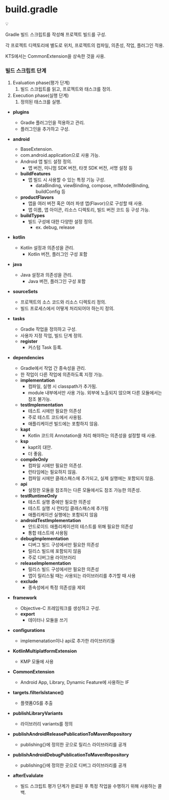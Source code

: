 # build.gradle

<aside>
💡

Gradle 빌드 스크립트를 작성해 프로젝트 빌드를 구성.

각 프로젝트 디렉토리에 별도로 위치, 프로젝트의 컴파일, 의존성, 작업, 플러그인 적용.

KTS에서는 CommonExtension을 상속한 것을 사용.

</aside>

### 빌드 스크립트 단계

1. Evaluation phase(평가 단계)
    1. 빌드 스크립트를 읽고, 프로젝트와 태스크를 정의.
2. Execution phase(실행 단계)
    1. 정의된 태스크를 실행.

- **plugins**
    - Gradle 플러그인을 적용하고 관리.
    - 플러그인을 추가하고 구성.
- **android**
    - BaseExtension.
    - com.android.application으로 사용 가능.
    - Android 앱 빌드 설정 정의.
        - 앱 버전, 미니멈 SDK 버전, 타겟 SDK 버전, 서명 설정 등
    - **buildFeatures**
        - 앱 빌드 시 사용할 수 있는 특정 기능 구성.
            - dataBinding, viewBinding, compose, m1ModelBinding, buildConfig 등
    - **productFlavors**
        - 앱을 여러 버전 혹은 여러 파생 앱(Flavor)으로 구성할 때 사용.
        - 앱 이름, 앱 아이콘, 리소스 디렉토리, 빌드 버전 코드 등 구성 가능.
    - **buildTypes**
        - 빌드 구성에 대한 다양한 설정 정의.
            - ex. debug, release
- **kotlin**
    - Kotlin 설정과 의존성을 관리.
        - Kotlin 버전, 플러그인 구성 포함
- **java**
    - Java 설정과 의존성을 관리.
        - Java 버전, 플러그인 구성 포함
- **sourceSets**
    - 프로젝트의 소스 코드와 리소스 디렉토리 정의.
    - 빌드 프로세스에서 어떻게 처리되어야 하는지 정의.
- **tasks**
    - Gradle 작업을 정의하고 구성.
    - 사용자 지정 작업, 빌드 단계 정의.
    - **register**
        - 커스텀 Task 등록.
- **dependencies**
    - Gradle에서 작업 간 종속성을 관리.
    - 한 작업이 다른 작업에 의존하도록 지정 가능.
    - **implementation**
        - 컴파일, 실행 시 classpath가 추가됨.
        - module 내부에서만 사용 가능. 외부에 노출되지 않으며 다른 모듈에서는 참조 불가능.
    - **testImplementation**
        - 테스트 시에만 필요한 의존성
        - 주로 테스트 코드에서 사용됨.
        - 애플리케이션 빌드에는 포함하지 않음.
    - **kapt**
        - Kotlin 코드의 Annotation을 처리 해야하는 의존성을 설정할 때 사용.
    - **ksp**
        - kapt의 대안.
        - 더 좋음.
    - **compileOnly**
        - 컴파일 시에만 필요한 의존성.
        - 런타임에는 필요하지 않음.
        - 컴파일 시에만 클래스패스에 추가되고, 실제 실행에는 포함되지 않음.
    - **api**
        - 설정한 모듈을 참조하는 다른 모듈에서도 참조 가능한 의존성.
    - **testRuntimeOnly**
        - 테스트 실행 중에만 필요한 의존성
        - 테스트 실행 시 런타임 클래스패스에 추가됨
        - 애플리케이션 실행에는 포함되지 않음
    - **androidTestImplementation**
        - 안드로이드 애플리케이션의 테스트를 위해 필요한 의존성
        - 통합 테스트에 사용됨
    - **debugImplementation**
        - 디버그 빌드 구성에서만 필요한 의존성
        - 릴리스 빌드에 포함되지 않음
        - 주로 디버그용 라이브러리
    - **releaseImplementation**
        - 릴리스 빌드 구성에서만 필요한 의존성
        - 앱이 릴리스될 때는 사용되는 라이브러리를 추가할 때 사용
    - **exclude**
        - 종속성에서 특정 의존성을 제외
- **framework**
    - Objective-C 프레임워크를 생성하고 구성.
    - **export**
        - 데이터나 모듈을 쓰기
- **configurations**
    - implemenatation이나 api로 추가한 라이브러리들
- **KotlinMultiplatformExtension**
    - KMP 모듈에 사용
- **CommonExtension**
    - Android App, Library, Dynamic Feature에 사용하는 IF
- **targets.filterIsIstance<KotlinNativeTarget>()**
    - 플랫폼OS를 추출
- **publishLibraryVariants**
    - 라이브러리 variants를 정의
- **publishAndroidReleasePublicationToMavenRepository**
    - publishing{}에 정의한 곳으로 릴리스 라이브러리를 공개
- **publishAndroidDebugPublicationToMavenRepository**
    - publishing{}에 정의한 곳으로 디버그 라이브러리를 공개

- **afterEvalulate**
    - 빌드 스크립트 평가 단계가 완료된 후 특정 작업을 수행하기 위해 사용하는 콜백.